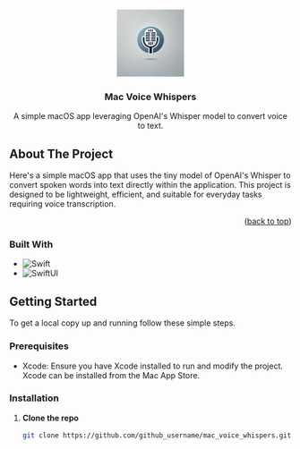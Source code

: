 <a name="readme-top"></a>

<!-- PROJECT LOGO -->
<br />
<div align="center">
  <a href="https://github.com/github_username/mac_voice_whispers">
    <img src="mac_voice_whispers/Documentation/Logo.webp" alt="Logo" width="120" height="120">
  </a>

<h3 align="center">Mac Voice Whispers</h3>

  <p align="center">
    A simple macOS app leveraging OpenAI's Whisper model to convert voice to text.
    <br />
  </p>
</div>

<!-- ABOUT THE PROJECT -->
## About The Project

Here's a simple macOS app that uses the tiny model of OpenAI's Whisper to convert spoken words into text directly within the application. This project is designed to be lightweight, efficient, and suitable for everyday tasks requiring voice transcription.

<p align="right">(<a href="#readme-top">back to top</a>)</p>

### Built With

- ![Swift][Swift-badge]
- ![SwiftUI][SwiftUI-badge]

[Swift-badge]: https://img.shields.io/badge/Swift-F54A2A?style=for-the-badge&logo=swift&logoColor=white
[SwiftUI-badge]: https://img.shields.io/badge/SwiftUI-0D1117?style=for-the-badge&logo=swift&logoColor=white

<!-- GETTING STARTED -->
## Getting Started

To get a local copy up and running follow these simple steps.

### Prerequisites

- Xcode: Ensure you have Xcode installed to run and modify the project. Xcode can be installed from the Mac App Store.

### Installation

1. **Clone the repo**
   ```sh
   git clone https://github.com/github_username/mac_voice_whispers.git

